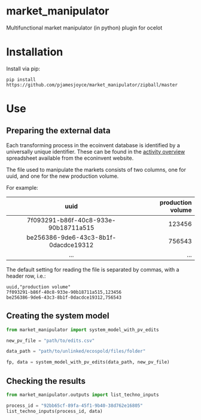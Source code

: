 # market_manipulator
Multifunctional market manipulator (in python) plugin for ocelot

# Installation

Install via pip:
```
pip install https://github.com/pjamesjoyce/market_manipulator/zipball/master
```

# Use

## Preparing the external data

Each transforming process in the ecoinvent database is identified by a universally unique identifier.
These can be found in the [activity overview](http://www.ecoinvent.org/support/documents-and-files/information-on-ecoinvent-3/information-on-ecoinvent-3.html) spreadsheet available from the econinvent website.

The file used to manipulate the markets consists of two columns, one for uuid, and one for the new production volume.

For example:

|                uuid                |production volume|
|:----------------------------------:|----------------:|
|7f093291-b86f-40c8-933e-90b18711a515|123456           |
|be256386-9de6-43c3-8b1f-0dacdce19312|756543           |
|...                                 |...              |

The default setting for reading the file is separated by commas, with a header row, i.e.:

```
uuid,"production volume"
7f093291-b86f-40c8-933e-90b18711a515,123456
be256386-9de6-43c3-8b1f-0dacdce19312,756543
```

## Creating the system model

```python
from market_manipulator import system_model_with_pv_edits

new_pv_file = "path/to/edits.csv"

data_path = "path/to/unlinked/ecospold/files/folder"

fp, data = system_model_with_pv_edits(data_path, new_pv_file)
```

## Checking the results

```python
from market_manipulator.outputs import list_techno_inputs

process_id = "92bb65cf-89fa-45f1-9b40-38d762e16805"
list_techno_inputs(process_id, data)

```